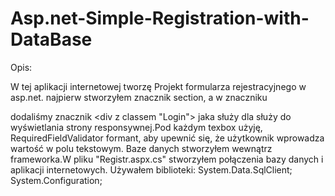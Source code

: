 # Asp.net-Simple-Registration-with-DataBase
Opis:

W tej aplikacji internetowej tworzę Projekt formularza rejestracyjnego w asp.net. najpierw stworzyłem znacznik section, a w znaczniku <section> dodaliśmy znacznik <div z classem "Login">  jaka służy dla służy do wyświetlania strony responsywnej.Pod każdym texbox użyję, RequiredFieldValidator formant, aby upewnić się, że użytkownik wprowadza wartość w polu tekstowym. Baze danych stworzyłem wewnątrz frameworka.W pliku "Registr.aspx.cs" stworzyłem  połączenia bazy danych i aplikacji internetowych.
Używałem biblioteki:
  System.Data.SqlClient;
  System.Configuration;
